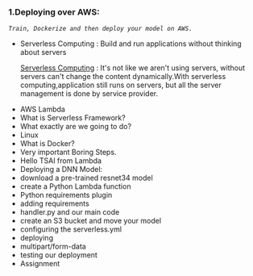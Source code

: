 ### 1.Deploying over AWS: 

   *`Train, Dockerize and then deploy your model on AWS.`*

<ul>   
<li>Serverless Computing : Build and run applications without thinking about servers <br>
  
[Serverless Computing](./CONTENT.md#serverless-computing) : It's not like we aren't using servers, without servers can't change the content dynamically.With serverless computing,application still runs on servers, but all the server management is done by service provider.

<li>AWS Lambda <br>
<li>What is Serverless Framework? <br>
<li>What exactly are we going to do? <br>
<li>Linux <br>
<li>What is Docker? <br>
<li>Very important Boring Steps. <br>
<li>Hello TSAI from Lambda <br>
<li>Deploying a DNN Model: <br>
<li>download a pre-trained resnet34 model <br>
<li>create a Python Lambda function <br>
<li>Python requirements plugin <br>
<li>adding requirements <br>
<li>handler.py and our main code <br>
<li>create an S3 bucket and move your model <br>
<li>configuring the serverless.yml <br>
<li>deploying <br>
<li>multipart/form-data <br>
<li>testing our deployment <br>
<li>Assignment <br>
